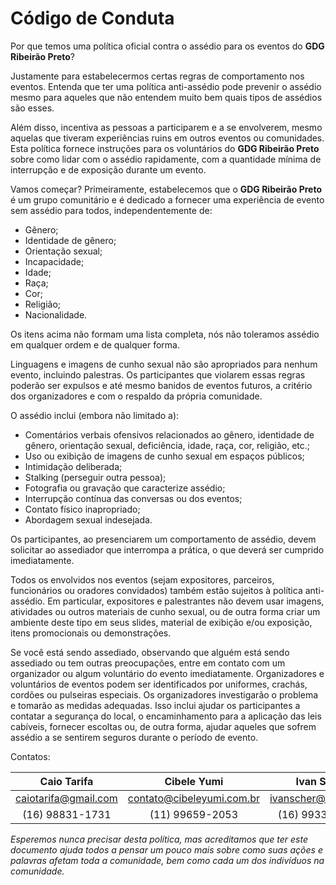 # Código de Conduta

Por que temos uma política oficial contra o assédio para os eventos do **GDG Ribeirão Preto**?

Justamente para estabelecermos certas regras de comportamento nos eventos. Entenda que ter uma política anti-assédio pode prevenir o assédio mesmo para aqueles que não entendem muito bem quais tipos de assédios são esses.

Além disso, incentiva as pessoas a participarem e a se envolverem, mesmo aquelas que tiveram experiências ruins em outros eventos ou comunidades. Esta política fornece instruções para os voluntários do **GDG Ribeirão Preto** sobre como lidar com o assédio rapidamente, com a quantidade mínima de interrupção e de exposição durante um evento.

Vamos começar? Primeiramente, estabelecemos que o **GDG Ribeirão Preto** é um grupo comunitário e é dedicado a fornecer uma experiência de evento sem assédio para todos, independentemente de:

- Gênero;
- Identidade de gênero;
- Orientação sexual;
- Incapacidade;
- Idade;
- Raça;
- Cor;
- Religião;
- Nacionalidade.

Os itens acima não formam uma lista completa, nós não toleramos assédio em qualquer ordem e de qualquer forma.

Linguagens e imagens de cunho sexual não são apropriados para nenhum evento, incluindo palestras. Os participantes que violarem essas regras poderão ser expulsos e até mesmo banidos de eventos futuros, a critério dos organizadores e com o respaldo da própria comunidade.

O assédio inclui (embora não limitado a):

- Comentários verbais ofensivos relacionados ao gênero, identidade de gênero, orientação sexual, deficiência, idade, raça, cor, religião, etc.;
- Uso ou exibição de imagens de cunho sexual em espaços públicos;
- Intimidação deliberada;
- Stalking (perseguir outra pessoa);
- Fotografia ou gravação que caracterize assédio;
- Interrupção contínua das conversas ou dos eventos;
- Contato físico inapropriado;
- Abordagem sexual indesejada.

Os participantes, ao presenciarem um comportamento de assédio, devem solicitar ao assediador que interrompa a prática, o que deverá ser cumprido imediatamente.

Todos os envolvidos nos eventos (sejam expositores, parceiros, funcionários ou oradores convidados) também estão sujeitos à política anti-assédio. Em particular, expositores e palestrantes não devem usar imagens, atividades ou outros materiais de cunho sexual, ou de outra forma criar um ambiente deste tipo em seus slides, material de exibição e/ou exposição, itens promocionais ou demonstrações.

Se você está sendo assediado, observando que alguém está sendo assediado ou tem outras preocupações, entre em contato com um organizador ou algum voluntário do evento imediatamente. Organizadores e voluntários de eventos podem ser identificados por uniformes, crachás, cordões ou pulseiras especiais. Os organizadores investigarão o problema e tomarão as medidas adequadas. Isso inclui ajudar os participantes a contatar a segurança do local, o encaminhamento para a aplicação das leis cabíveis, fornecer escoltas ou, de outra forma, ajudar aqueles que sofrem assédio a se sentirem seguros durante o período de evento.

Contatos:

Caio Tarifa | Cibele Yumi | Ivan Scher | Ronaldo Faria Lima
:---: | :---: | :---: | :---:
caiotarifa@gmail.com | contato@cibeleyumi.com.br | ivanscher@gmail.com | ronaldo.faria.lima@gmail.com
(16) 98831-1731 | (11) 99659-2053 | (16) 99332-6372 | (16) 98136-5287

_Esperemos nunca precisar desta política, mas acreditamos que ter este documento ajuda todos a pensar um pouco mais sobre como suas ações e palavras afetam toda a comunidade, bem como cada um dos indivíduos na comunidade._
